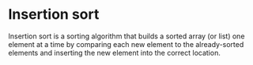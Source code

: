 # Insertion sort

Insertion sort is a sorting algorithm that builds a sorted array (or list) one element at a time by comparing each new element to the already-sorted elements and inserting the new element into the correct location.
